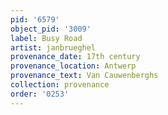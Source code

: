 ```yaml
---
pid: '6579'
object_pid: '3009'
label: Busy Road
artist: janbrueghel
provenance_date: 17th century
provenance_location: Antwerp
provenance_text: Van Cauwenberghs
collection: provenance
order: '0253'
---
```

